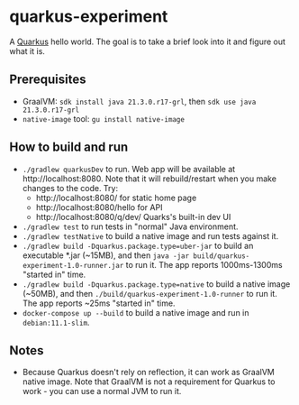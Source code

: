 # quarkus-experiment

A [Quarkus](https://quarkus.io/) hello world. The goal is to take a brief look into it and figure out what it is.

## Prerequisites

* GraalVM: `sdk install java 21.3.0.r17-grl`, then `sdk use java 21.3.0.r17-grl`
* `native-image` tool: `gu install native-image`

## How to build and run

* `./gradlew quarkusDev` to run. Web app will be available at http://localhost:8080. Note that it will rebuild/restart when you make changes to the code. Try:
  * http://localhost:8080/ for static home page
  * http://localhost:8080/hello for API
  * http://localhost:8080/q/dev/ Quarks's built-in dev UI
* `./gradlew test` to run tests in "normal" Java environment.
* `./gradlew testNative` to build a native image and run tests against it.
* `./gradlew build -Dquarkus.package.type=uber-jar` to build an executable *.jar (~15MB), and then `java -jar build/quarkus-experiment-1.0-runner.jar` to run it. The app reports 1000ms-1300ms "started in" time. 
* `./gradlew build -Dquarkus.package.type=native` to build a native image (~50MB), and then `./build/quarkus-experiment-1.0-runner` to run it. The app reports ~25ms "started in" time.
* `docker-compose up --build` to build a native image and run in `debian:11.1-slim`.

## Notes

* Because Quarkus doesn't rely on reflection, it can work as GraalVM native image. Note that GraalVM is not a requirement for Quarkus to work - you can use a normal JVM to run it.
